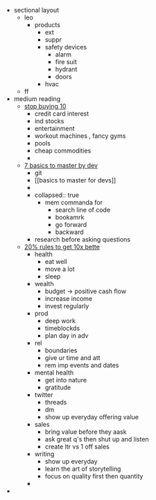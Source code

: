 - sectional layout
	- leo
		- products
			- ext
			- suppr
			- safety devices
				- alarm
				- fire suit
				- hydrant
				- doors
			- hvac
	- ff
- medium reading
	- [stop buying 10](https://medium.com/money-resolution/to-retire-10-years-early-stop-buying-these-10-things-97cd383c5b7)
		- credit card interest
		- ind stocks
		- entertainment
		- workout machines , fancy gyms
		- pools
		- cheap commodities
		-
	- [7 basics to master by dev](https://iorilan.medium.com/7-basics-i-see-every-junior-dev-should-master-4b346718bfeb)
		- git
		- [[basics to master for devs]]
		-
		- collapsed:: true
			- mem commanda for
				- search line of code
				- bookamrk
				- go forward
				- backward
		- research before asking questions
	- [20% rules to get 10x bette](https://medium.com/@caitmack/a-really-easy-way-to-be-10x-better-than-everyone-else-3f64c6dccae4)
		- health
			- eat well
			- move a lot
			- sleep
		- wealth
			- budget -> positive cash flow
			- increase income
			- invest regularly
		- prod
			- deep work
			- timeblockds
			- plan day in adv
		- rel
			- boundaries
			- give ur time and att
			- rem imp events and dates
		- mental health
			- get into nature
			- gratitude
		- twitter
			- threads
			- dm
			- show up everyday offering value
		- sales
			- bring value before they aask
			- ask great q's then shut up and listen
			- create ltr vs 1 off sales
		- writing
			- show up everyday
			- learn the art of storytelling
			- focus on quality first then quantity
		-
-